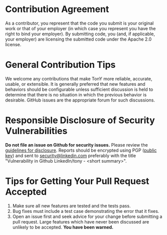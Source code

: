 Contribution Agreement
======================

As a contributor, you represent that the code you submit is your original work or
that of your employer (in which case you represent you have the right to bind your
employer). By submitting code, you (and, if applicable, your employer) are licensing the submitted code under the Apache 2.0 license.

General Contribution Tips
=========================

We welcome any contributions that make TonY more reliable, accurate, usable, or
extensible. It is generally preferred that new features and behaviors should be
configurable unless sufficient discussion is held to determine that there is no
situation in which the previous behavior is desirable. GitHub issues are the
appropriate forum for such discussions.

Responsible Disclosure of Security Vulnerabilities
==================================================

**Do not file an issue on Github for security issues.**  Please review
the [guidelines for disclosure][disclosure_guidelines].  Reports should
be encrypted using PGP ([public key][pubkey]) and sent to
[security@linkedin.com][disclosure_email] preferably with the title
"Vulnerability in Github LinkedIn/tony - &lt;short summary&gt;".

Tips for Getting Your Pull Request Accepted
===========================================

1. Make sure all new features are tested and the tests pass.
2. Bug fixes must include a test case demonstrating the error that it fixes.
3. Open an issue first and seek advice for your change before submitting
   a pull request. Large features which have never been discussed are
   unlikely to be accepted. **You have been warned.**

[disclosure_guidelines]: https://www.linkedin.com/help/linkedin/answer/62924
[pubkey]: https://gist.github.com/chriseppstein/3f45d3a8e6fb42f24cb7b3f77f21381e
[disclosure_email]: mailto:security@linkedin.com?subject=Vulnerability%20in%20Github%20LinkedIn/tony%20-%20%3Csummary%3E
